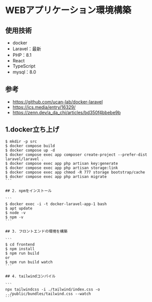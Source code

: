 # WEBアプリケーション環境構築

## 使用技術

- docker
- Laravel：最新
- PHP：8.1
- React
- TypeScript
- mysql：8.0

## 参考

- https://github.com/ucan-lab/docker-laravel
- https://ics.media/entry/16329/
- https://zenn.dev/a_da_chi/articles/bd350f4bbebe9b

## 1.docker立ち上げ

````
$ mkdir -p src
$ docker compose build
$ docker compose up -d
$ docker compose exec app composer create-project --prefer-dist laravel/laravel .
$ docker compose exec app php artisan key:generate
$ docker compose exec app php artisan storage:link
$ docker compose exec app chmod -R 777 storage bootstrap/cache
$ docker compose exec app php artisan migrate
```

## 2. npmをインストール

```
$ docker exec -i -t docker-laravel-app-1 bash
$ apt update
$ node -v
$ npm -v
```

## 3. フロントエンドの環境を構築

```
$ cd frontend
$ npm install
$ npm run build 
or
$ npm run build watch
```

## 4. tailwindコンパイル

```
npx tailwindcss -i ./tailwind/index.css -o ../public/bundles/tailwind.css --watch
```
